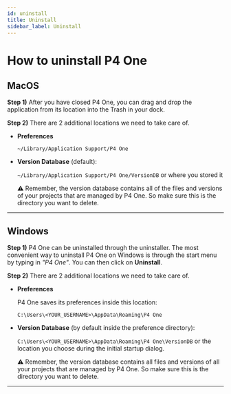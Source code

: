 ```yaml
---
id: uninstall
title: Uninstall
sidebar_label: Uninstall
---
```


# How to uninstall P4 One

## MacOS

**Step 1)** After you have closed P4 One, you can drag and drop the application from its location into the Trash in your dock.

**Step 2)** There are 2 additional locations we need to take care of.

- **Preferences**

    `~/Library/Application Support/P4 One`

- **Version Database** (default):

    `~/Library/Application Support/P4 One/VersionDB` or where you stored it

    ⚠️ Remember, the version database contains all of the files and versions of your projects that are managed by P4 One. So make sure this is the directory you want to delete.

---

## Windows

**Step 1)** P4 One can be uninstalled through the uninstaller. The most convenient way to uninstall P4 One on Windows is through the start menu by typing in *"P4 One"*. You can then click on **Uninstall**.

**Step 2)** There are 2 additional locations we need to take care of.

- **Preferences**

    P4 One saves its preferences inside this location:

    `C:\Users\<YOUR_USERNAME>\AppData\Roaming\P4 One`

- **Version Database** (by default inside the preference directory):

    `C:\Users\<YOUR_USERNAME>\AppData\Roaming\P4 One\VersionDB` or the location you choose during the initial startup dialog.

    ⚠️ Remember, the version database contains all files and versions of all your projects that are managed by P4 One. So make sure this is the directory you want to delete.

---

